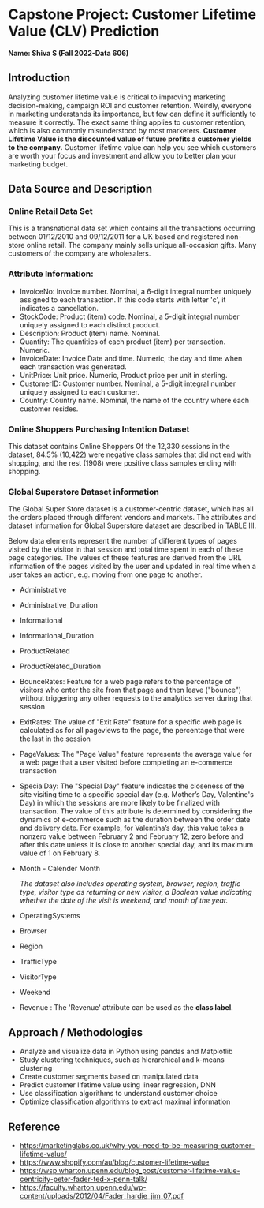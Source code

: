 # Capstone Project: Customer Lifetime Value (CLV) Prediction 
**Name: Shiva S (Fall 2022-Data 606)**

## Introduction

Analyzing customer lifetime value is critical to improving marketing decision-making, campaign ROI and customer retention. Weirdly, everyone in marketing understands its importance, but few can define it sufficiently to measure it correctly. The exact same thing applies to customer retention, which is also commonly misunderstood by most marketers. **Customer Lifetime Value is the discounted value of future profits a customer yields to the company.** Customer lifetime value can help you see which customers are worth your focus and investment and allow you to better plan your marketing budget.

## Data Source and Description

### Online Retail Data Set
This is a transnational data set which contains all the transactions occurring between 01/12/2010 and 09/12/2011 for a UK-based and registered non-store online retail. The company mainly sells unique all-occasion gifts. Many customers of the company are wholesalers.

### Attribute Information:
-   InvoiceNo: Invoice number. Nominal, a 6-digit integral number uniquely assigned to each transaction. If this code starts with letter 'c', it indicates a cancellation.
-   StockCode: Product (item) code. Nominal, a 5-digit integral number uniquely assigned to each distinct product.
-   Description: Product (item) name. Nominal.
-   Quantity: The quantities of each product (item) per transaction. Numeric.
-   InvoiceDate: Invoice Date and time. Numeric, the day and time when each transaction was generated.
-   UnitPrice: Unit price. Numeric, Product price per unit in sterling.
-   CustomerID: Customer number. Nominal, a 5-digit integral number uniquely assigned to each customer.
-   Country: Country name. Nominal, the name of the country where each customer resides. 

### Online Shoppers Purchasing Intention Dataset
This dataset contains Online Shoppers Of the 12,330 sessions in the dataset, 84.5% (10,422) were negative class samples that did not end with shopping, and the rest (1908) were positive class samples ending with shopping.

### Global Superstore Dataset information
The Global Super Store dataset is a customer-centric dataset, which has all the orders placed through different vendors and markets. The attributes and dataset information for Global Superstore dataset are described in TABLE III.

Below data elements represent the number of different types of pages visited by the visitor in that session and total time spent in each of these page categories. The values of these features are derived from the URL information of the pages visited by the user and updated in real time when a user takes an action, e.g. moving from one page to another.
-	Administrative
-	Administrative_Duration
-	Informational
-	Informational_Duration
-	ProductRelated
-	ProductRelated_Duration

-	BounceRates: Feature for a web page refers to the percentage of visitors who enter the site from that page and then leave ("bounce") without triggering any other requests to the analytics server during that session
-	ExitRates: The value of "Exit Rate" feature for a specific web page is calculated as for all pageviews to the page, the percentage that were the last in the session
-	PageValues: The "Page Value" feature represents the average value for a web page that a user visited before completing an e-commerce transaction
-	SpecialDay: The "Special Day" feature indicates the closeness of the site visiting time to a specific special day (e.g. Mother’s Day, Valentine's Day) in which the sessions are more likely to be finalized with transaction. 	The value of this attribute is determined by considering the dynamics of e-commerce such as the duration between the order date and delivery date. For example, for Valentina’s day, this value takes a nonzero value between February 2 and February 12, zero before and after this date unless it is close to another special day, and its maximum value of 1 on February 8. 
-	Month - Calender Month

    _The dataset also includes operating system, browser, region, traffic type, visitor type as returning or new visitor, a Boolean value indicating whether the date of the visit is weekend, and month of the year._

-	OperatingSystems
-	Browser
-	Region
-	TrafficType
-	VisitorType
-	Weekend
-   Revenue : The 'Revenue' attribute can be used as the **class label**.


## Approach / Methodologies
-  Analyze and visualize data in Python using pandas and Matplotlib
-  Study clustering techniques, such as hierarchical and k-means clustering
-  Create customer segments based on manipulated data
-  Predict customer lifetime value using linear regression, DNN
-  Use classification algorithms to understand customer choice
-  Optimize classification algorithms to extract maximal information



## Reference
*   https://marketinglabs.co.uk/why-you-need-to-be-measuring-customer-lifetime-value/
*   https://www.shopify.com/au/blog/customer-lifetime-value
*   https://wsp.wharton.upenn.edu/blog_post/customer-lifetime-value-centricity-peter-fader-ted-x-penn-talk/
*   https://faculty.wharton.upenn.edu/wp-content/uploads/2012/04/Fader_hardie_jim_07.pdf



